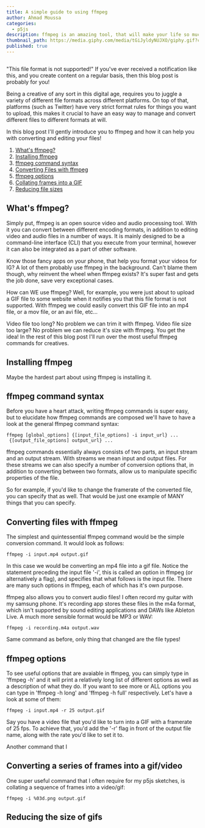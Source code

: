 ```yaml
---
title: A simple guide to using ffmpeg
author: Ahmad Moussa
categories:
  - p5js
description: ffmpeg is an amazing tool, that will make your life so much easier as a creative
thumbnail_path: https://media.giphy.com/media/tGiJyldyNUJXO/giphy.gif?cid=ecf05e47xxf9duke1suqh8gs3vbp28xssx1mse2k10bxgu4k&rid=giphy.gif&ct=g
published: true
---
```



<span class="image fit"><img src="https://media.giphy.com/media/tGiJyldyNUJXO/giphy.gif?cid=ecf05e47xxf9duke1suqh8gs3vbp28xssx1mse2k10bxgu4k&rid=giphy.gif&ct=g" alt="" /></span><p></p>

"This file format is not supported!" If you've ever received a notification like this, and you create content on a regular basis, then this blog post is probably for you!

Being a creative of any sort in this digital age, requires you to juggle a variety of different file formats across different platforms. On top of that, platforms (such as Twitter) have very strict format rules for things you want to upload, this makes it crucial to have an easy way to manage and convert different files to different formats at will.

In this blog post I'll gently introduce you to ffmpeg and how it can help you with converting and editing your files!

1. <a href='#ffmpeg'>What's ffmpeg?</a>
2. <a href='#install'>Installing ffmpeg</a>
3. <a href='#syntax'>ffmpeg command syntax</a>
4. <a href='#convert'>Converting Files with ffmpeg</a>
5. <a href='#option'>ffmpeg options</a>
6. <a href='#frames'>Collating frames into a GIF</a>
7. <a href='#size'>Reducing file sizes</a>

<h2><a name='ffmpeg'></a>What's ffmpeg?</h2>
Simply put, ffmpeg is an open source video and audio processing tool. With it you can convert between different encoding formats, in addition to editing video and audio files in a number of ways. It is mainly designed to be a command-line interface (CLI) that you execute from your terminal, however it can also be integrated as a part of other software.

Know those fancy apps on your phone, that help you format your videos for IG? A lot of them probably use ffmpeg in the background. Can't blame them though, why reinvent the wheel when ffmpeg exists? It's super fast and gets the job done, save very exceptional cases.

How can WE use ffmpeg? Well, for example, you were just about to upload a GIF file to some website when it notifies you that this file format is not supported. With ffmpeg we could easily convert this GIF file into an mp4 file, or a mov file, or an avi file, etc...

Video file too long? No problem we can trim it with ffmpeg. Video file size too large? No problem we can reduce it's size with ffmpeg. You get the idea! In the rest of this blog post I'll run over the most useful ffmpeg commands for creatives.

<h2><a name='install'></a>Installing ffmpeg</h2>
Maybe the hardest part about using ffmpeg is installing it.

<h2><a name='syntax'></a>ffmpeg command syntax</h2>
Before you have a heart attack, writing ffmpeg commands is super easy, but to elucidate how ffmpeg commands are composed we'll have to have a look at the general ffmpeg command syntax:
<pre><code>ffmpeg [global_options] {[input_file_options] -i input_url} ...
 {[output_file_options] output_url} ...
</code></pre>

ffmpeg commands essentially always consists of two parts, an input stream and an output stream. With streams we mean input and output files. For these streams we can also specify a number of conversion options that, in addition to converting between two formats, allow us to manipulate specific properties of the file.

So for example, if you'd like to change the framerate of the converted file, you can specify that as well. That would be just one example of MANY things that you can specify.

<h2><a name='convert'></a>Converting files with ffmpeg</h2>
The simplest and quintessential ffmpeg command would be the simple conversion command. It would look as follows:
<pre><code>ffmpeg -i input.mp4 output.gif
</code></pre>

In this case we would be converting an mp4 file into a gif file. Notice the statement preceding the input file '-i', this is called an option in ffmpeg (or alternatively a flag), and specifies that what follows is the input file. There are many such options in ffmpeg, each of which has it's own purpose.

ffmpeg also allows you to convert audio files! I often record my guitar with my samsung phone. It's recording app stores these files in the m4a format, which isn't supported by sound editing applications and DAWs like Ableton Live. A much more sensible format would be MP3 or WAV:

<pre><code>ffmpeg -i recording.m4a output.wav
</code></pre>

Same command as before, only thing that changed are the file types!

<h2><a name='option'></a>ffmpeg options</h2>
To see useful options that are avaiable in ffmpeg, you can simply type in 'ffmpeg -h' and it will print a relatively long list of different options as well as a description of what they do. If you want to see more or ALL options you can type in 'ffmpeg -h long' and 'ffmpeg -h full' respectively. Let's have a look at some of them:

<pre><code>ffmpeg -i input.mp4 -r 25 output.gif
</code></pre>

Say you have a video file that you'd like to turn into a GIF with a framerate of 25 fps. To achieve that, you'd add the '-r' flag in front of the output file name, along with the rate you'd like to set it to.

Another command that I

<h2><a name='frames'></a>Converting a series of frames into a gif/video</h2>
One super useful command that I often require for my p5js sketches, is collating a sequence of frames into a video/gif:

<pre><code>ffmpeg -i %03d.png output.gif
</code></pre>

<h2><a name='size'></a>Reducing the size of gifs</h2>
